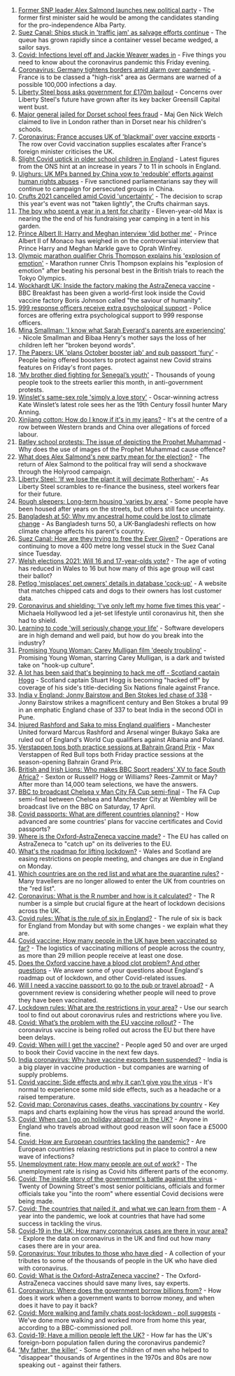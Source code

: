 1. [Former SNP leader Alex Salmond launches new political party](https://www.bbc.co.uk/news/uk-scotland-56539696) - The former first minister said he would be among the candidates standing for the pro-independence Alba Party.
2. [Suez Canal: Ships stuck in 'traffic jam' as salvage efforts continue](https://www.bbc.co.uk/news/world-middle-east-56538653) - The queue has grown rapidly since a container vessel became wedged, a sailor says.
3. [Covid: Infections level off and Jackie Weaver wades in](https://www.bbc.co.uk/news/uk-56542378) - Five things you need to know about the coronavirus pandemic this Friday evening.
4. [Coronavirus: Germany tightens borders amid alarm over pandemic](https://www.bbc.co.uk/news/world-europe-56537389) - France is to be classed a "high-risk" area as Germans are warned of a possible 100,000 infections a day.
5. [Liberty Steel boss asks government for £170m bailout](https://www.bbc.co.uk/news/uk-politics-56545011) - Concerns over Liberty Steel's future have grown after its key backer Greensill Capital went bust.
6. [Major general jailed for Dorset school fees fraud](https://www.bbc.co.uk/news/uk-england-dorset-56538334) - Maj Gen Nick Welch claimed to live in London rather than in Dorset near his children's schools.
7. [Coronavirus: France accuses UK of 'blackmail' over vaccine exports](https://www.bbc.co.uk/news/world-europe-56540149) - The row over Covid vaccination supplies escalates after France's foreign minister criticises the UK.
8. [Slight Covid uptick in older school children in England](https://www.bbc.co.uk/news/health-56538974) - Latest figures from the ONS hint at an increase in years 7 to 11 in schools in England.
9. [Uighurs: UK MPs banned by China vow to 'redouble' efforts against human rights abuses](https://www.bbc.co.uk/news/uk-56540279) - Five sanctioned parliamentarians say they will continue to campaign for persecuted groups in China.
10. [Crufts 2021 cancelled amid Covid 'uncertainty'](https://www.bbc.co.uk/news/uk-england-birmingham-56543969) - The decision to scrap this year's event was not "taken lightly", the Crufts chairman says.
11. [The boy who spent a year in a tent for charity](https://www.bbc.co.uk/news/uk-56535207) - Eleven-year-old Max is nearing the the end of his fundraising year camping in a tent in his garden.
12. [Prince Albert II: Harry and Meghan interview 'did bother me'](https://www.bbc.co.uk/news/world-europe-56535206) - Prince Albert II of Monaco has weighed in on the controversial interview that Prince Harry and Meghan Markle gave to Oprah Winfrey.
13. [Olympic marathon qualifier Chris Thompson explains his 'explosion of emotion'](https://www.bbc.co.uk/sport/av/athletics/56541383) - Marathon runner Chris Thompson explains his "explosion of emotion" after beating his personal best in the British trials to reach the Tokyo Olympics.
14. [Wockhardt UK: Inside the factory making the AstraZeneca vaccine](https://www.bbc.co.uk/news/uk-56450968) - BBC Breakfast has been given a world-first look inside the Covid vaccine factory Boris Johnson called "the saviour of humanity".
15. [999 response officers receive extra psychological support](https://www.bbc.co.uk/news/uk-56450962) - Police forces are offering extra psychological support to 999 response officers.
16. [Mina Smallman: 'I know what Sarah Everard's parents are experiencing'](https://www.bbc.co.uk/news/uk-56450969) - Nicole Smallman and Bibaa Henry's mother says the loss of her children left her "broken beyond words".
17. [The Papers: UK 'plans October booster jab' and pub passport 'fury'](https://www.bbc.co.uk/news/blogs-the-papers-56531927) - People being offered boosters to protect against new Covid strains features on Friday's front pages.
18. ['My brother died fighting for Senegal’s youth'](https://www.bbc.co.uk/news/world-africa-56523829) - Thousands of young people took to the streets earlier this month, in anti-government protests.
19. [Winslet's same-sex role 'simply a love story'](https://www.bbc.co.uk/news/entertainment-arts-56526588) - Oscar-winning actress Kate Winslet’s latest role sees her as the 19th Century fossil hunter Mary Anning.
20. [Xinjiang cotton: How do I know if it's in my jeans?](https://www.bbc.co.uk/news/world-asia-china-56535822) - It's at the centre of a row between Western brands and China over allegations of forced labour.
21. [Batley school protests: The issue of depicting the Prophet Muhammad](https://www.bbc.co.uk/news/world-europe-30813742) - Why does the use of images of the Prophet Muhammad cause offence?
22. [What does Alex Salmond's new party mean for the election?](https://www.bbc.co.uk/news/uk-scotland-scotland-politics-56541753) - The return of Alex Salmond to the political fray will send a shockwave through the Holyrood campaign.
23. [Liberty Steel: 'If we lose the plant it will decimate Rotherham'](https://www.bbc.co.uk/news/business-56526900) - As Liberty Steel scrambles to re-finance the business, steel workers fear for their future.
24. [Rough sleepers: Long-term housing 'varies by area'](https://www.bbc.co.uk/news/uk-56510107) - Some people have been housed after years on the streets, but others still face uncertainty.
25. [Bangladesh at 50: Why my ancestral home could be lost to climate change](https://www.bbc.co.uk/news/world-asia-56485667) - As Bangladesh turns 50, a UK-Bangladeshi reflects on how climate change affects his parent's country.
26. [Suez Canal: How are they trying to free the Ever Given?](https://www.bbc.co.uk/news/56523659) - Operations are continuing to move a 400 metre long vessel stuck in the Suez Canal since Tuesday.
27. [Welsh elections 2021: Will 16 and 17-year-olds vote?](https://www.bbc.co.uk/news/uk-wales-56502833) - The age of voting has reduced in Wales to 16 but how many of this age group will cast their ballot?
28. [Petlog 'misplaces' pet owners' details in database 'cock-up'](https://www.bbc.co.uk/news/technology-56536389) - A website that matches chipped cats and dogs to their owners has lost customer data.
29. [Coronavirus and shielding: 'I've only left my home five times this year'](https://www.bbc.co.uk/news/disability-56432952) - Michaela Hollywood led a jet-set lifestyle until coronavirus hit, then she had to shield.
30. [Learning to code 'will seriously change your life'](https://www.bbc.co.uk/news/business-56194958) - Software developers are in high demand and well paid, but how do you break into the industry?
31. [Promising Young Woman: Carey Mulligan film 'deeply troubling'](https://www.bbc.co.uk/news/entertainment-arts-55735428) - Promising Young Woman, starring Carey Mulligan, is a dark and twisted take on "hook-up culture".
32. [A lot has been said that's beginning to hack me off - Scotland captain Hogg](https://www.bbc.co.uk/sport/rugby-union/56528519) - Scotland captain Stuart Hogg is becoming "hacked off" by coverage of his side's title-deciding Six Nations finale against France.
33. [India v England: Jonny Bairstow and Ben Stokes led chase of 338](https://www.bbc.co.uk/sport/cricket/56500210) - Jonny Bairstow strikes a magnificent century and Ben Stokes a brutal 99 in an emphatic England chase of 337 to beat India in the second ODI in Pune.
34. [Injured Rashford and Saka to miss England qualifiers](https://www.bbc.co.uk/sport/football/56543022) - Manchester United forward Marcus Rashford and Arsenal winger Bukayo Saka are ruled out of England's World Cup qualifiers against Albania and Poland.
35. [Verstappen tops both practice sessions at Bahrain Grand Prix](https://www.bbc.co.uk/sport/formula1/56543269) - Max Verstappen of Red Bull tops both Friday practice sessions at the season-opening Bahrain Grand Prix.
36. [British and Irish Lions: Who makes BBC Sport readers' XV to face South Africa?](https://www.bbc.co.uk/sport/rugby-union/56543449) - Sexton or Russell? Hogg or Williams? Rees-Zammit or May? After more than 14,000 team selections, we have the answers.
37. [BBC to broadcast Chelsea v Man City FA Cup semi-final](https://www.bbc.co.uk/sport/football/56536941) - The FA Cup semi-final between Chelsea and Manchester City at Wembley will be broadcast live on the BBC on Saturday, 17 April.
38. [Covid passports: What are different countries planning?](https://www.bbc.co.uk/news/world-europe-56522408) - How advanced are some countries' plans for vaccine certificates and Covid passports?
39. [Where is the Oxford-AstraZeneca vaccine made?](https://www.bbc.co.uk/news/56483766) - The EU has called on AstraZeneca to "catch up" on its deliveries to the EU.
40. [What's the roadmap for lifting lockdown?](https://www.bbc.co.uk/news/explainers-52530518) - Wales and Scotland are easing restrictions on people meeting, and changes are due in England on Monday.
41. [Which countries are on the red list and what are the quarantine rules?](https://www.bbc.co.uk/news/explainers-52544307) - Many travellers are no longer allowed to enter the UK from countries on the "red list".
42. [Coronavirus: What is the R number and how is it calculated?](https://www.bbc.co.uk/news/health-52473523) - The R number is a simple but crucial figure at the heart of lockdown decisions across the UK.
43. [Covid rules: What is the rule of six in England?](https://www.bbc.co.uk/news/health-56526587) - The rule of six is back for England from Monday but with some changes - we explain what they are.
44. [Covid vaccine: How many people in the UK have been vaccinated so far?](https://www.bbc.co.uk/news/health-55274833) - The logistics of vaccinating millions of people across the country, as more than 29 million people receive at least one dose.
45. [Does the Oxford vaccine have a blood clot problem? And other questions](https://www.bbc.co.uk/news/world-asia-china-51176409) - We answer some of your questions about England's roadmap out of lockdown, and other Covid-related issues.
46. [Will I need a vaccine passport to go to the pub or travel abroad?](https://www.bbc.co.uk/news/explainers-55718553) - A government review is considering whether people will need to prove they have been vaccinated.
47. [Lockdown rules: What are the restrictions in your area?](https://www.bbc.co.uk/news/uk-54373904) - Use our search tool to find out about coronavirus rules and restrictions where you live.
48. [Covid: What’s the problem with the EU vaccine rollout?](https://www.bbc.co.uk/news/explainers-52380823) - The coronavirus vaccine is being rolled out across the EU but there have been delays.
49. [Covid: When will I get the vaccine?](https://www.bbc.co.uk/news/health-55045639) - People aged 50 and over are urged to book their Covid vaccine in the next few days.
50. [India coronavirus: Why have vaccine exports been suspended?](https://www.bbc.co.uk/news/world-asia-india-55571793) - India is a big player in vaccine production - but companies are warning of supply problems.
51. [Covid vaccine: Side effects and why it can’t give you the virus](https://www.bbc.co.uk/news/health-56437270) - It's normal to experience some mild side effects, such as a headache or a raised temperature.
52. [Covid map: Coronavirus cases, deaths, vaccinations by country](https://www.bbc.co.uk/news/world-51235105) - Key maps and charts explaining how the virus has spread around the world.
53. [Covid: When can I go on holiday abroad or in the UK?](https://www.bbc.co.uk/news/explainers-52646738) - Anyone in England who travels abroad without good reason will soon face a £5000 fine.
54. [Covid: How are European countries tackling the pandemic?](https://www.bbc.co.uk/news/explainers-53640249) - Are European countries relaxing restrictions put in place to control a new wave of infections?
55. [Unemployment rate: How many people are out of work?](https://www.bbc.co.uk/news/business-52660591) - The unemployment rate is rising as Covid hits different parts of the economy.
56. [Covid: The inside story of the government's battle against the virus](https://www.bbc.co.uk/news/uk-politics-56361599) - Twenty of Downing Street's most senior politicians, officials and former officials take you "into the room" where essential Covid decisions were being made.
57. [Covid: The countries that nailed it, and what we can learn from them](https://www.bbc.co.uk/news/uk-56455030) - A year into the pandemic, we look at countries that have had some success in tackling the virus.
58. [Covid-19 in the UK: How many coronavirus cases are there in your area?](https://www.bbc.co.uk/news/uk-51768274) - Explore the data on coronavirus in the UK and find out how many cases there are in your area.
59. [Coronavirus: Your tributes to those who have died](https://www.bbc.co.uk/news/uk-52676411) - A collection of your tributes to some of the thousands of people in the UK who have died with coronavirus.
60. [Covid: What is the Oxford-AstraZeneca vaccine?](https://www.bbc.co.uk/news/health-55302595) - The Oxford-AstraZeneca vaccines should save many lives, say experts.
61. [Coronavirus: Where does the government borrow billions from?](https://www.bbc.co.uk/news/business-50504151) - How does it work when a government wants to borrow money, and when does it have to pay it back?
62. [Covid: More walking and family chats post-lockdown - poll suggests](https://www.bbc.co.uk/news/uk-56490823) - We've done more walking and worked more from home this year, according to a BBC-commissioned poll.
63. [Covid-19: Have a million people left the UK?](https://www.bbc.co.uk/news/uk-56435100) - How far has the UK's foreign-born population fallen during the coronavirus pandemic?
64. ['My father, the killer'](https://www.bbc.co.uk/news/stories-51379981) - Some of the children of men who helped to "disappear" thousands of Argentines in the 1970s and 80s are now speaking out - against their fathers.
